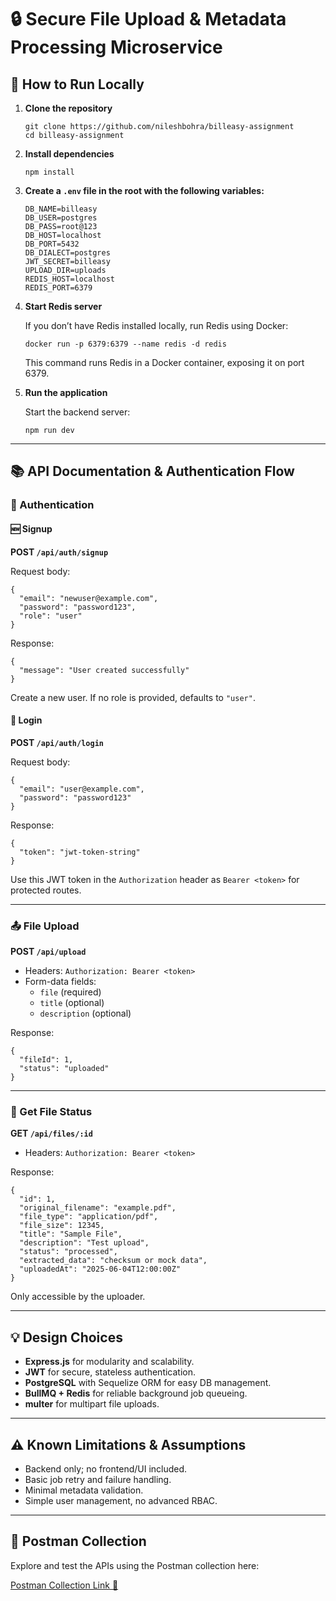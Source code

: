 <!DOCTYPE html>
<html lang="en">
<head>
  <meta charset="UTF-8" />
  <meta name="viewport" content="width=device-width, initial-scale=1" />
</head>
<body>

  <h1>🔒 Secure File Upload &amp; Metadata Processing Microservice</h1>

  <h2>🚀 How to Run Locally</h2>

  <ol>
    <li><strong>Clone the repository</strong>
      <pre><code>git clone https://github.com/nileshbohra/billeasy-assignment
cd billeasy-assignment</code></pre>
    </li>
    <li><strong>Install dependencies</strong>
      <pre><code>npm install</code></pre>
    </li>
    <li><strong>Create a <code>.env</code> file in the root with the following variables:</strong>
      <pre><code>DB_NAME=billeasy
DB_USER=postgres
DB_PASS=root@123
DB_HOST=localhost
DB_PORT=5432
DB_DIALECT=postgres
JWT_SECRET=billeasy
UPLOAD_DIR=uploads
REDIS_HOST=localhost
REDIS_PORT=6379
</code></pre>
    </li>
    <li><strong>Start Redis server</strong>
      <p>If you don’t have Redis installed locally, run Redis using Docker:</p>
      <pre><code>docker run -p 6379:6379 --name redis -d redis</code></pre>
      <p>This command runs Redis in a Docker container, exposing it on port 6379.</p>
    </li>
    <li><strong>Run the application</strong>
      <p>Start the backend server:</p>
      <pre><code>npm run dev</code></pre>
    </li>
  </ol>

  <hr />

  <h2>📚 API Documentation &amp; Authentication Flow</h2>

  <h3>🔐 Authentication</h3>

  <h4>🆕 Signup</h4>
  <p><strong>POST <code>/api/auth/signup</code></strong></p>
  <p>Request body:</p>
  <pre><code>{
  "email": "newuser@example.com",
  "password": "password123",
  "role": "user"  <!-- Optional, defaults to "user". Allowed values: "admin", "user" -->
}</code></pre>
  <p>Response:</p>
  <pre><code>{
  "message": "User created successfully"
}</code></pre>
  <p>Create a new user. If no role is provided, defaults to <code>"user"</code>.</p>

  <h4>🔑 Login</h4>
  <p><strong>POST <code>/api/auth/login</code></strong></p>
  <p>Request body:</p>
  <pre><code>{
  "email": "user@example.com",
  "password": "password123"
}</code></pre>
  <p>Response:</p>
  <pre><code>{
  "token": "jwt-token-string"
}</code></pre>
  <p>Use this JWT token in the <code>Authorization</code> header as <code>Bearer &lt;token&gt;</code> for protected routes.</p>

  <hr />

  <h3>📤 File Upload</h3>
  <p><strong>POST <code>/api/upload</code></strong></p>
  <ul>
    <li>Headers: <code>Authorization: Bearer &lt;token&gt;</code></li>
    <li>Form-data fields:
      <ul>
        <li><code>file</code> (required)</li>
        <li><code>title</code> (optional)</li>
        <li><code>description</code> (optional)</li>
      </ul>
    </li>
  </ul>
  <p>Response:</p>
  <pre><code>{
  "fileId": 1,
  "status": "uploaded"
}</code></pre>

  <hr />

  <h3>📂 Get File Status</h3>
  <p><strong>GET <code>/api/files/:id</code></strong></p>
  <ul>
    <li>Headers: <code>Authorization: Bearer &lt;token&gt;</code></li>
  </ul>
  <p>Response:</p>
  <pre><code>{
  "id": 1,
  "original_filename": "example.pdf",
  "file_type": "application/pdf",
  "file_size": 12345,
  "title": "Sample File",
  "description": "Test upload",
  "status": "processed",
  "extracted_data": "checksum or mock data",
  "uploadedAt": "2025-06-04T12:00:00Z"
}</code></pre>
  <p>Only accessible by the uploader.</p>

  <hr />

  <h2>💡 Design Choices</h2>
  <ul>
    <li><strong>Express.js</strong> for modularity and scalability.</li>
    <li><strong>JWT</strong> for secure, stateless authentication.</li>
    <li><strong>PostgreSQL</strong> with Sequelize ORM for easy DB management.</li>
    <li><strong>BullMQ + Redis</strong> for reliable background job queueing.</li>
    <li><strong>multer</strong> for multipart file uploads.</li>
  </ul>

  <hr />

  <h2>⚠️ Known Limitations &amp; Assumptions</h2>
  <ul>
    <li>Backend only; no frontend/UI included.</li>
    <li>Basic job retry and failure handling.</li>
    <li>Minimal metadata validation.</li>
    <li>Simple user management, no advanced RBAC.</li>
  </ul>

  <hr />

  <h2>🔗 Postman Collection</h2>
  <p>Explore and test the APIs using the Postman collection here:</p>
  <p><a href="https://assignments-4443.postman.co/workspace/assignments-Workspace~d1f7d716-d889-4ce4-b2b9-de23c4e917d2/collection/13570335-34b03dba-7d3b-40f4-84c1-5451c360bfeb?action=share&creator=13570335" target="_blank" rel="noopener noreferrer">Postman Collection Link 🚀</a></p>

</body>
</html>
